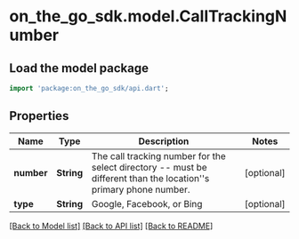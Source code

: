 # on_the_go_sdk.model.CallTrackingNumber

## Load the model package
```dart
import 'package:on_the_go_sdk/api.dart';
```

## Properties
Name | Type | Description | Notes
------------ | ------------- | ------------- | -------------
**number** | **String** | The call tracking number for the select directory -- must be different than the location''s primary phone number. | [optional] 
**type** | **String** | Google, Facebook, or Bing | [optional] 

[[Back to Model list]](../README.md#documentation-for-models) [[Back to API list]](../README.md#documentation-for-api-endpoints) [[Back to README]](../README.md)


